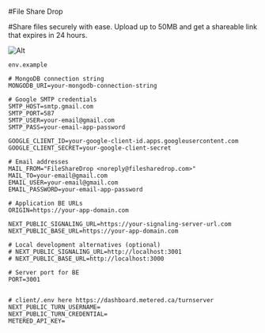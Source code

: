 #File Share Drop

#Share files securely with ease. Upload up to 50MB and get a shareable link that expires in 24 hours.

![Alt](https://repobeats.axiom.co/api/embed/5b06e4f9c0b8e5a7a7e065bf289b0f751835713c.svg 'Repobeats analytics image')

`env.example`

```
# MongoDB connection string
MONGODB_URI=your-mongodb-connection-string

# Google SMTP credentials
SMTP_HOST=smtp.gmail.com
SMTP_PORT=587
SMTP_USER=your-email@gmail.com
SMTP_PASS=your-email-app-password

GOOGLE_CLIENT_ID=your-google-client-id.apps.googleusercontent.com
GOOGLE_CLIENT_SECRET=your-google-client-secret

# Email addresses
MAIL_FROM="FileShareDrop <noreply@filesharedrop.com>"
MAIL_TO=your-email@gmail.com
EMAIL_USER=your-email@gmail.com
EMAIL_PASSWORD=your-email-app-password

# Application BE URLs
ORIGIN=https://your-app-domain.com

NEXT_PUBLIC_SIGNALING_URL=https://your-signaling-server-url.com
NEXT_PUBLIC_BASE_URL=https://your-app-domain.com

# Local development alternatives (optional)
# NEXT_PUBLIC_SIGNALING_URL=http://localhost:3001
# NEXT_PUBLIC_BASE_URL=http://localhost:3000

# Server port for BE
PORT=3001


# client/.env here https://dashboard.metered.ca/turnserver
NEXT_PUBLIC_TURN_USERNAME=
NEXT_PUBLIC_TURN_CREDENTIAL=
METERED_API_KEY=

```
